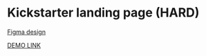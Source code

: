 # Kickstarter landing page (HARD)

[Figma design](https://www.figma.com/file/Ujp7bCFuvuJlkn8TSbQPSZ/%E2%84%9611-(kickstarter)?node-id=19655%3A33)

[DEMO LINK](https://vbuldenko.github.io/Kickstarter/)

